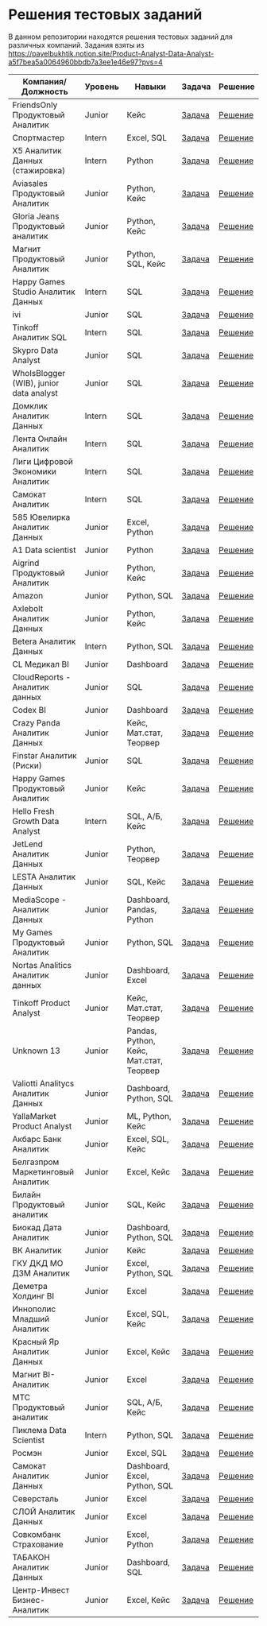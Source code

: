 # Решения тестовых заданий

В данном репозитории находятся решения тестовых заданий для различных компаний.
Задания взяты из https://pavelbukhtik.notion.site/Product-Analyst-Data-Analyst-a5f7bea5a0064960bbdb7a3ee1e46e97?pvs=4

| Компания/Должность                           | Уровень | Навыки                              | Задача      | Решение     |
|---------------------------------------------|---------|-------------------------------------|-------------|-------------|
| FriendsOnly Продуктовый Аналитик            | Junior  | Кейс                                | [Задача](https://github.com/yuuliasha/practics/blob/main/FriendsOnly%20%D0%9F%D1%80%D0%BE%D0%B4%D1%83%D0%BA%D1%82%D0%BE%D0%B2%D1%8B%D0%B8%CC%86%20%D0%90%D0%BD%D0%B0%D0%BB%D0%B8%D1%82%D0%B8%D0%BA/README.md) | [Решение](https://github.com/yuuliasha/practics/blob/main/FriendsOnly%20%D0%9F%D1%80%D0%BE%D0%B4%D1%83%D0%BA%D1%82%D0%BE%D0%B2%D1%8B%D0%B8%CC%86%20%D0%90%D0%BD%D0%B0%D0%BB%D0%B8%D1%82%D0%B8%D0%BA/solution.sql) |
| Спортмастер                                  | Intern  | Excel, SQL                          | [Задача](#) | [Решение](#) |
| X5 Аналитик Данных (стажировка)             | Intern  | Python                              | [Задача](#) | [Решение](#) |
| Aviasales Продуктовый Аналитик              | Junior  | Python, Кейс                        | [Задача](#) | [Решение](#) |
| Gloria Jeans Продуктовый аналитик           | Junior  | Python, Кейс                        | [Задача](#) | [Решение](#) |
| Магнит Продуктовый Аналитик                  | Junior  | Python, SQL, Кейс                   | [Задача](#) | [Решение](#) |
| Happy Games Studio Аналитик Данных          | Intern  | SQL                                 | [Задача](#) | [Решение](#) |
| ivi                                          | Junior  | SQL                                 | [Задача](#) | [Решение](#) |
| Tinkoff Аналитик SQL                         | Intern  | SQL                                 | [Задача](#) | [Решение](#) |
| Skypro Data Analyst                          | Junior  | SQL                                 | [Задача](#) | [Решение](#) |
| WhoIsBlogger (WIB), junior data analyst      | Junior  | SQL                                 | [Задача](#) | [Решение](#) |
| Домклик Аналитик Данных                     | Intern  | SQL                                 | [Задача](#) | [Решение](#) |
| Лента Онлайн Аналитик                       | Intern  | SQL                                 | [Задача](#) | [Решение](#) |
| Лиги Цифровой Экономики Аналитик            | Intern  | SQL                                 | [Задача](#) | [Решение](#) |
| Самокат Аналитик                             | Intern  | SQL                                 | [Задача](#) | [Решение](#) |
| 585 Ювелирка Аналитик Данных                | Junior  | Excel, Python                       | [Задача](#) | [Решение](#) |
| A1 Data scientist                            | Junior  | Python                              | [Задача](#) | [Решение](#) |
| Aigrind Продуктовый Аналитик                | Junior  | Python, Кейс                        | [Задача](#) | [Решение](#) |
| Amazon                                       | Junior  | Python, SQL                         | [Задача](#) | [Решение](#) |
| Axlebolt Аналитик Данных                    | Junior  | Python, Кейс                        | [Задача](#) | [Решение](#) |
| Betera Аналитик Данных                      | Intern  | Python, SQL                         | [Задача](#) | [Решение](#) |
| CL Медикал BI                                | Junior  | Dashboard                           | [Задача](#) | [Решение](#) |
| CloudReports - Аналитик данных              | Junior  | SQL                                 | [Задача](#) | [Решение](#) |
| Codex BI                                     | Junior  | Dashboard                           | [Задача](#) | [Решение](#) |
| Crazy Panda Аналитик Данных                 | Junior  | Кейс, Мат.стат, Теорвер             | [Задача](#) | [Решение](#) |
| Finstar Аналитик (Риски)                    | Junior  | SQL                                 | [Задача](#) | [Решение](#) |
| Happy Games Продуктовый Аналитик            | Junior  | Кейс                                | [Задача](#) | [Решение](#) |
| Hello Fresh Growth Data Analyst             | Intern  | SQL, А/Б, Кейс                      | [Задача](#) | [Решение](#) |
| JetLend Аналитик Данных                     | Junior  | Python, Теорвер                     | [Задача](#) | [Решение](#) |
| LESTA Аналитик Данных                       | Junior  | SQL, Кейс                           | [Задача](#) | [Решение](#) |
| MediaScope - Аналитик Данных                | Junior  | Dashboard, Pandas, Python           | [Задача](#) | [Решение](#) |
| My Games Продуктовый Аналитик              | Junior  | Python, SQL                         | [Задача](#) | [Решение](#) |
| Nortas Analitics Аналитик данных            | Junior  | Dashboard, Excel                    | [Задача](#) | [Решение](#) |
| Tinkoff Product Analyst                     | Junior  | Кейс, Мат.стат, Теорвер             | [Задача](#) | [Решение](#) |
| Unknown 13                                  | Junior  | Pandas, Python, Кейс, Мат.стат, Теорвер | [Задача](#) | [Решение](#) |
| Valiotti Analitycs Аналитик Данных          | Junior  | Dashboard, Python, SQL              | [Задача](#) | [Решение](#) |
| YallaMarket Product Analyst                 | Junior  | ML, Python, Кейс                    | [Задача](#) | [Решение](#) |
| Акбарс Банк Аналитик                        | Junior  | Excel, SQL, Кейс                    | [Задача](#) | [Решение](#) |
| Белгазпром Маркетинговый Аналитик           | Junior  | Excel, Кейс                         | [Задача](#) | [Решение](#) |
| Билайн Продуктовый аналитик                | Junior  | SQL, Кейс                           | [Задача](#) | [Решение](#) |
| Биокад Дата Аналитик                        | Junior  | Dashboard, Python, SQL              | [Задача](#) | [Решение](#) |
| ВК Аналитик                                | Junior  | Кейс                                | [Задача](#) | [Решение](#) |
| ГКУ ДКД МО ДЗМ Аналитик                     | Junior  | Excel, Python, SQL                  | [Задача](#) | [Решение](#) |
| Деметра Холдинг BI                          | Junior  | Excel                               | [Задача](#) | [Решение](#) |
| Иннополис Младший Аналитик                 | Junior  | Excel, SQL, Кейс                    | [Задача](#) | [Решение](#) |
| Красный Яр Аналитик Данных                 | Junior  | Excel, Кейс                         | [Задача](#) | [Решение](#) |
| Магнит BI-Аналитик                          | Junior  | Excel                               | [Задача](#) | [Решение](#) |
| МТС Продуктовый аналитик                   | Junior  | SQL, А/Б, Кейс                      | [Задача](#) | [Решение](#) |
| Пиклема Data Scientist                      | Intern  | Python, SQL                         | [Задача](#) | [Решение](#) |
| Росмэн                                      | Junior  | Excel, SQL                          | [Задача](#) | [Решение](#) |
| Самокат Аналитик Данных                     | Junior  | Dashboard, Excel, Python, SQL       | [Задача](#) | [Решение](#) |
| Северсталь                                  | Junior  | Excel                               | [Задача](#) | [Решение](#) |
| СЛОЙ Аналитик Данных                       | Junior  | Excel                               | [Задача](#) | [Решение](#) |
| Совкомбанк Страхование                      | Junior  | Excel, Python                       | [Задача](#) | [Решение](#) |
| ТАБАКОН Аналитик Данных                     | Junior  | Dashboard, SQL                      | [Задача](#) | [Решение](#) |
| Центр-Инвест Бизнес-Аналитик                | Junior  | Excel, Кейс                         | [Задача](#) | [Решение](#) |
